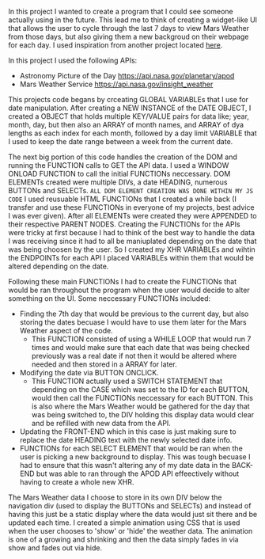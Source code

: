 In this project I wanted to create a program that I could see someone actually using in the future. This lead me to think of creating a widget-like UI that allows the user to cycle through the last 7 days to view Mars Weather from those days, but also giving them a new backgroud on their webpage for each day. I used inspiration from another project located <a href="https://github.com/ChristianPari/Projects-2020/tree/master/Calendar_Navigation/Personal_Work/Version005">here</a>.

In this project I used the following APIs:
* Astronomy Picture of the Day https://api.nasa.gov/planetary/apod 
* Mars Weather Service https://api.nasa.gov/insight_weather 

This projects code begans by crceating GLOBAL VARIABLEs that I use for date manipulation. After creating a NEW INSTANCE of the DATE OBJECT, I created a OBJECT that holds multiple KEY/VALUE pairs for data like; year, month, day, but then also an ARRAY of month names, and ARRAY of dya lengths as each index for each month, followed by a day limit VARIABLE that I used to keep the date range between a week from the current date.

The next big portion of this code handles the creation of the DOM and running the FUNCTION calls to GET the API data. I used a WINDOW ONLOAD FUNCTION to call the initial FUNCTIONs neccessary. DOM ELEMENTs created were multiple DIVs, a date HEADING, numerous BUTTONs and SELECTs. `ALL DOM ELEMENT CREATION WAS DONE WITHIN MY JS CODE` I used reusuable HTML FUNCTIONs that I created a while back (I transfer and use these FUNCTIONs in everyone of my projects, best advice I was ever given). After all ELEMENTs were created they were APPENDED to their respective PARENT NODES. Creating the FUNCTIONs for the APIs were tricky at first because I had to think of the best way to handle the data I was receiving since it had to all be maniuplated depending on the date that was being choosen by the user. So I created my XHR VARIABLEs and wihtin the ENDPOINTs for each API I placed VARIABLEs within them that would be altered depending on the date. 

Following these main FUNCTIONs I had to create the FUNCTIONs that would be ran throughout the program when the user would decide to alter something on the UI. Some neccessary FUNCTIONs included:
* Finding the 7th day that would be previous to the current day, but also storing the dates becuase I would have to use them later for the Mars Weather aspect of the code.
    - This FUNCTION consisted of using a WHILE LOOP that would run 7 times and would make sure that each date that was being checked previously was a real date if not then it would be altered where needed and then stored in a ARRAY for later.
* Modifying the date via BUTTON ONCLICK.
    - This FUNCTION actually used a SWITCH STATEMENT that depending on the CASE which was set to the ID for each BUTTON, would then call the FUNCTIONs neccessary for each BUTTON. This is also where the Mars Weather would be gathered for the day that was being switched to, the DIV holding this display data would clear and be refilled with new data from the API.
* Updating the FRONT-END which in this case is just making sure to replace the date HEADING text with the newly selected date info.
* FUNCTIONs for each SELECT ELEMENT that would be ran when the user is picking a new background to display. This was tough becuase I had to ensure that this wasn't altering any of my date data in the BACK-END but was able to ran through the APOD API effeectively without having to create a whole new XHR.

The Mars Weather data I choose to store in its own DIV below the navigation div (used to display the BUTTONs and SELECTs) and instead of having this just be a static display where the data would just sit there and be updated each time. I created a simple animation using CSS that is used when the user chooses to 'show' or 'hide' the weather data. The animation is one of a growing and shrinking and then the data simply fades in via show and fades out via hide.
